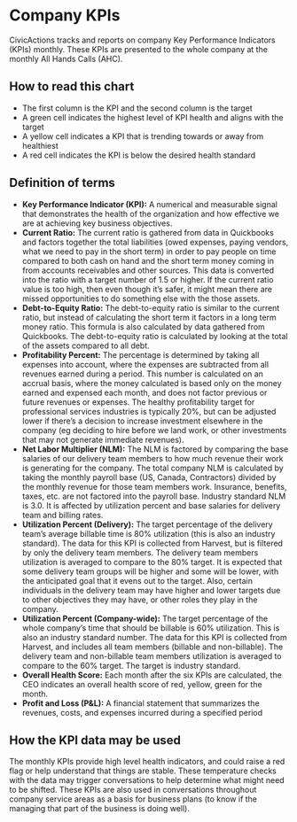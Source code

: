 # Company KPIs

CivicActions tracks and reports on company Key Performance Indicators (KPIs) monthly. These KPIs are presented to the whole company at the monthly All Hands Calls (AHC).

## How to read this chart

- The first column is the KPI and the second column is the target
- A green cell indicates the highest level of KPI health and aligns with the target
- A yellow cell indicates a KPI that is trending towards or away from healthiest
- A red cell indicates the KPI is below the desired health standard

## Definition of terms

- **Key Performance Indicator (KPI):** A numerical and measurable signal that demonstrates the health of the organization and how effective we are at achieving key business objectives.
- **Current Ratio:** The current ratio is gathered from data in Quickbooks and factors together the total liabilities (owed expenses, paying vendors, what we need to pay in the short term) in order to pay people on time compared to both cash on hand and the short term money coming in from accounts receivables and other sources. This data is converted into the ratio with a target number of 1.5 or higher. If the current ratio value is too high, then even though it’s safer, it might mean there are missed opportunities to do something else with the those assets.
- **Debt-to-Equity Ratio:** The debt-to-equity ratio is similar to the current ratio, but instead of calculating the short term it factors in a long term money ratio. This formula is also calculated by data gathered from Quickbooks. The debt-to-equity ratio is calculated by looking at the total of the assets compared to all debt.
- **Profitability Percent:** The percentage is determined by taking all expenses into account, where the expenses are subtracted from all revenues earned during a period. This number is calculated on an accrual basis, where the money calculated is based only on the money earned and expensed each month, and does not factor previous or future revenues or expenses. The healthy profitability target for professional services industries is typically 20%, but can be adjusted lower if there’s a decision to increase investment elsewhere in the company (eg deciding to hire before we land work, or other investments that may not generate immediate revenues).
- **Net Labor Multiplier (NLM):** The NLM is factored by comparing the base salaries of our delivery team members to how much revenue their work is generating for the company. The total company NLM is calculated by taking the monthly payroll base (US, Canada, Contractors) divided by the monthly revenue for those team members work. Insurance, benefits, taxes, etc. are not factored into the payroll base. Industry standard NLM is 3.0. It is affected by utilization percent and base salaries for delivery team and billing rates.
- **Utilization Percent (Delivery):** The target percentage of the delivery team’s average billable time is 80% utilization (this is also an industry standard). The data for this KPI is collected from Harvest, but is filtered by only the delivery team members. The delivery team members utilization is averaged to compare to the 80% target. It is expected that some delivery team groups will be higher and some will be lower, with the anticipated goal that it evens out to the target. Also, certain individuals in the delivery team may have higher and lower targets due to other objectives they may have, or other roles they play in the company.
- **Utilization Percent (Company-wide):** The target percentage of the whole company’s time that should be billable is 60% utilization. This is also an industry standard number. The data for this KPI is collected from Harvest, and includes all team members (billable and non-billable). The delivery team and non-billable team members utilization is averaged to compare to the 60% target. The target is industry standard.
- **Overall Health Score:** Each month after the six KPIs are calculated, the CEO indicates an overall health score of red, yellow, green for the month.
- **Profit and Loss (P&L):** A financial statement that summarizes the revenues, costs, and expenses incurred during a specified period

## How the KPI data may be used

The monthly KPIs provide high level health indicators, and could raise a red flag or help understand that things are stable. These temperature checks with the data may trigger conversations to help determine what might need to be shifted. These KPIs are also used in conversations throughout company service areas as a basis for business plans (to know if the managing that part of the business is doing well).
